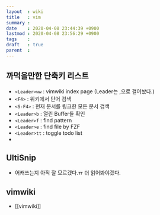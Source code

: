 ```yaml
---
layout  : wiki
title   : vim
summary : 
date    : 2020-04-08 23:44:39 +0900
lastmod : 2020-04-08 23:56:29 +0900
tags    : 
draft   : true
parent  : 
---
```


## 까먹을만한 단축키 리스트
 * `<Leader>ww` : vimwiki index page (Leader는 ,으로 걸어놨다.)
 * `<F4>` : 위키에서 단어 검색
 * `<S-F4>` : 현재 문서를 링크한 모든 문서 검색
 * `<Leader>b` : 열린 Buffer들 확인
 * `<Leader>f` : find pattern
 * `<Leader>e` : find file by FZF
 * `<Leader>tt` : toggle todo list
 * 
## UltiSnip
 * 어캐쓰는지 아직 잘 모르겠다.ㅠ 더 읽어봐야겠다.
## vimwiki
 * [[vimwiki]]
